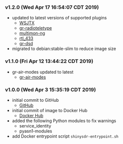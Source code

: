 ### v1.2.0 (Wed Apr 17 16:54:07 CDT 2019)

* updated to latest versions of supported plugins
  * [WSJTX](https://physics.princeton.edu/pulsar/k1jt "WSJTX")
  * [gr-radioteletype](https://github.com/bitglue/gr-radioteletype "gr-radioteletype")
  * [multimon-ng](https://github.com/EliasOenal/multimon-ng "multimon-ng")
  * [rtl_433](https://github.com/merbanan/rtl_433 "rtl_433")
  * [gr-dsd]( "gr-dsd")
* migrated to debian:stable-slim to reduce image size

### v1.1.0 (Fri Apr 12 13:44:22 CDT 2019)

* gr-air-modes updated to latest
  * [gr-air-modes](https://github.com/bistromath/gr-air-modes "gr-air-modes")

### v1.0.0 (Wed Apr  3 15:35:19 CDT 2019)

* initial commit to GitHub
  * [GitHub](https://github.com/jeffersonjhunt/shinysdr-docker "GitHub Repo")
* initial commit of image to Docker Hub
  * [Docker Hub](https://cloud.docker.com/u/jeffersonjhunt/repository/docker/jeffersonjhunt/shinysdr "Docker Image")
* added the following Python modules to fix warnings
  * service_identity
  * pyasn1-modules
* add Docker entrypoint script `shinysdr-entrypoint.sh`

